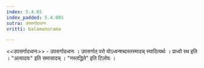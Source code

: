 ```yaml
---
index: 5.4.85
index_padded: 5.4.085
sutra: उपसर्गादध्वनः
vritti: balamanorama

---
```

<<उपसर्गादध्वनः>> - उपसर्गादध्वनः । उपसर्गात् परो योऽध्वन्शब्दस्तस्मादच् स्यादित्यर्थः । प्राध्वो रथ इति । "अत्यादयः" इति समासादच् । "नस्तद्धिते" इति टिलोपः ।
